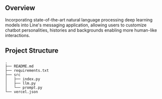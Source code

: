 ## Overview

Incorporating state-of-the-art natural language processing deep learning models into Line's messaging application, allowing users to customize chatbot personalities, histories and backgrounds enabling more human-like interactions.

## Project Structure

```
.
├── README.md
├── requirements.txt
├── src
│   ├── index.py
│   ├── llm.py
│   └── prompt.py
└── vercel.json
```